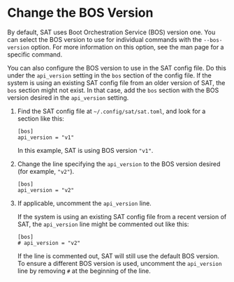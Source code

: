 # Change the BOS Version

By default, SAT uses Boot Orchestration Service (BOS) version one. You can
select the BOS version to use for individual commands with the `--bos-version`
option. For more information on this option, see the man page for a specific
command.

You can also configure the BOS version to use in the SAT config file. Do this
under the `api_version` setting in the `bos` section of the config file. If
the system is using an existing SAT config file from an older version of SAT,
the `bos` section might not exist. In that case, add the `bos` section with the
BOS version desired in the `api_version` setting.

1. Find the SAT config file at `~/.config/sat/sat.toml`, and look for a section
   like this:

   ```screen
   [bos]
   api_version = "v1"
   ```

   In this example, SAT is using BOS version `"v1"`.

1. Change the line specifying the `api_version` to the BOS version desired (for
   example, `"v2"`).

   ```screen
   [bos]
   api_version = "v2"
   ```

1. If applicable, uncomment the `api_version` line.

   If the system is using an existing SAT config file from a recent version of
   SAT, the `api_version` line might be commented out like this:

   ```screen
   [bos]
   # api_version = "v2"
   ```

   If the line is commented out, SAT will still use the default BOS
   version. To ensure a different BOS version is used, uncomment the
   `api_version` line by removing `#` at the beginning of the line.
